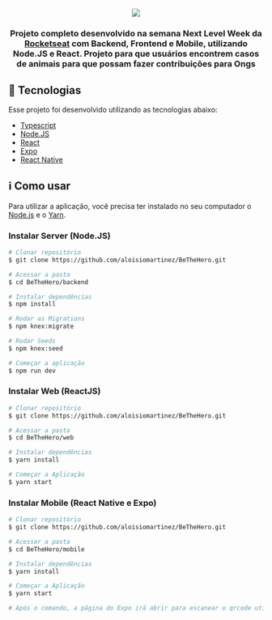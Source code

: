 <h1 align=center>
<img src="https://user-images.githubusercontent.com/38081852/83580830-6f63e200-a513-11ea-9a27-0a109ec1e4d0.png" />
</h1>

<div align="center">

</div>

<h3 align="center">
  
Projeto completo desenvolvido na semana Next Level Week da [Rocketseat](http://rocketseat.com.br) com Backend, Frontend e Mobile, utilizando Node.JS e React. Projeto para que usuários encontrem casos de animais para que possam fazer contribuições para Ongs

</h3>

## :rocket:  Tecnologias

Esse projeto foi desenvolvido utilizando as tecnologias abaixo:
- <a href="https://www.typescriptlang.org/">Typescript</a>
- <a href="https://nodejs.org/en/">Node.JS</a>
- <a href="https://reactjs.org/">React</a>
- <a href="https://expo.io/">Expo</a>
- <a href="https://reactnative.dev/">React Native</a>

## :information_source:  Como usar

Para utilizar a aplicação, você precisa ter instalado no seu computador o [Node.js](http://nodejs.org/en/) e o [Yarn](https://yarnpkg.com/).

### Instalar Server (Node.JS) 

```bash
# Clonar repositório
$ git clone https://github.com/aloisiomartinez/BeTheHero.git

# Acessar a pasta
$ cd BeTheHero/backend

# Instalar dependências
$ npm install

# Rodar as Migrations
$ npm knex:migrate

# Rodar Seeds
$ npm knex:seed

# Começar a aplicação
$ npm run dev
```

### Instalar Web (ReactJS)

```bash
# Clonar repositório
$ git clone https://github.com/aloisiomartinez/BeTheHero.git

# Acessar a pasta
$ cd BeTheHero/web

# Instalar dependências
$ yarn install

# Começar a Aplicação
$ yarn start
```

### Instalar Mobile (React Native e Expo)

```bash
# Clonar repositório
$ git clone https://github.com/aloisiomartinez/BeTheHero.git

# Acessar a pasta
$ cd BeTheHero/mobile

# Instalar dependências
$ yarn install

# Começar a Aplicação
$ yarn start

# Após o comando, a página do Expo irá abrir para escanear o qrcode utilizando o Applicativo Expo.
```
